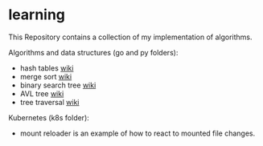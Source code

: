 # learning
This Repository contains a collection of my implementation of algorithms.

Algorithms and data structures (go and py folders):
- hash tables [wiki](https://en.wikipedia.org/wiki/Hash_table)
- merge sort [wiki](https://en.wikipedia.org/wiki/Merge_sort)
- binary search tree [wiki](https://en.wikipedia.org/wiki/Binary_search_tree)
- AVL tree [wiki](https://en.wikipedia.org/wiki/AVL_tree)
- tree traversal [wiki](https://en.wikipedia.org/wiki/Tree_traversal)

Kubernetes (k8s folder):
- mount reloader is an example of how to react to mounted file changes.